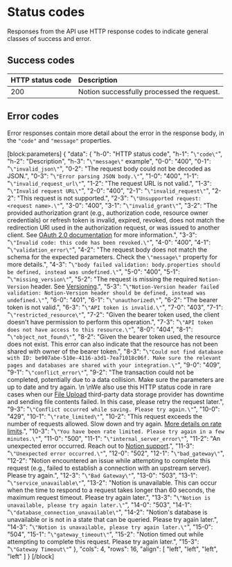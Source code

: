 # Status codes

Responses from the API use HTTP response codes to indicate general classes of success and error.

## Success codes

| HTTP status code | Description                                |
| :--------------- | :----------------------------------------- |
| 200              | Notion successfully processed the request. |

## Error codes

Error responses contain more detail about the error in the response body, in the `"code"` and `"message"` properties.

[block:parameters]
{
  "data": {
    "h-0": "HTTP status code",
    "h-1": "`\"code\"`",
    "h-2": "Description",
    "h-3": "`\"message\"` example",
    "0-0": "400",
    "0-1": "`\"invalid_json\"`",
    "0-2": "The request body could not be decoded as JSON.",
    "0-3": "`\"Error parsing JSON body.\"`",
    "1-0": "400",
    "1-1": "`\"invalid_request_url\"`",
    "1-2": "The request URL is not valid.",
    "1-3": "`\"Invalid request URL\"`",
    "2-0": "400",
    "2-1": "`\"invalid_request\"`",
    "2-2": "This request is not supported.",
    "2-3": "`\"Unsupported request: <request name>.\"`",
    "3-0": "400",
    "3-1": "`\"invalid_grant\"`",
    "3-2": "The provided authorization grant (e.g., authorization code, resource owner credentials) or refresh token is invalid, expired, revoked, does not match the redirection URI used in the authorization request, or was issued to another client. See [OAuth 2.0 documentation](https://datatracker.ietf.org/doc/html/rfc6749#section-5.2) for more information.",
    "3-3": "`\"Invalid code: this code has been revoked.\"`",
    "4-0": "400",
    "4-1": "`\"validation_error\"`",
    "4-2": "The request body does not match the schema for the expected parameters. Check the `\"message\"` property for more details.",
    "4-3": "`\"body failed validation: body.properties should be defined, instead was undefined.\"`",
    "5-0": "400",
    "5-1": "`\"missing_version\"`",
    "5-2": "The request is missing the required `Notion-Version` header. See [Versioning](ref:versioning).",
    "5-3": "`\"Notion-Version header failed validation: Notion-Version header should be defined, instead was undefined.\"`",
    "6-0": "401",
    "6-1": "`\"unauthorized\"`",
    "6-2": "The bearer token is not valid.",
    "6-3": "`\"API token is invalid.\"`",
    "7-0": "403",
    "7-1": "`\"restricted_resource\"`",
    "7-2": "Given the bearer token used, the client doesn't have permission to perform this operation.",
    "7-3": "`\"API token does not have access to this resource.\"`",
    "8-0": "404",
    "8-1": "`\"object_not_found\"`",
    "8-2": "Given the bearer token used, the resource does not exist. This error can also indicate that the resource has not been shared with owner of the bearer token.",
    "8-3": "`\"Could not find database with ID: be907abe-510e-4116-a3d1-7ea71018c06f. Make sure the relevant pages and databases are shared with your integration.\"`",
    "9-0": "409",
    "9-1": "`\"conflict_error\"`",
    "9-2": "The transaction could not be completed, potentially due to a data collision. Make sure the parameters are up to date and try again.  \n  \nWe also use this HTTP status code in rare cases when our [File Upload](ref:file-upload) third-party data storage provider has downtime and sending file contents failed. In this case, please retry the request later.",
    "9-3": "`\"Conflict occurred while saving. Please try again.\"`",
    "10-0": "429",
    "10-1": "`\"rate_limited\"`",
    "10-2": "This request exceeds the number of requests allowed. Slow down and try again. [More details on rate limits](https://developers.notion.com/reference/request-limits).",
    "10-3": "`\"You have been rate limited. Please try again in a few minutes.\"`",
    "11-0": "500",
    "11-1": "`\"internal_server_error\"`",
    "11-2": "An unexpected error occurred. Reach out to [Notion support](https://www.notion.so/help).",
    "11-3": "`\"Unexpected error occurred.\"`",
    "12-0": "502",
    "12-1": "`\"bad_gateway\"`",
    "12-2": "Notion encountered an issue while attempting to complete this request (e.g., failed to establish a connection with an upstream server). Please try again.",
    "12-3": "`\"Bad Gateway\"`",
    "13-0": "503",
    "13-1": "`\"service_unavailable\"`",
    "13-2": "Notion is unavailable. This can occur when the time to respond to a request takes longer than 60 seconds, the maximum request timeout. Please try again later.",
    "13-3": "`\"Notion is unavailable, please try again later.\"`",
    "14-0": "503",
    "14-1": "`\"database_connection_unavailable\"`",
    "14-2": "Notion's database is unavailable or is not in a state that can be queried. Please try again later.",
    "14-3": "`\"Notion is unavailable, please try again later.\"`",
    "15-0": "504",
    "15-1": "`\"gateway_timeout\"`",
    "15-2": "Notion timed out while attempting to complete this request. Please try again later.",
    "15-3": "`\"Gateway Timeout\"`"
  },
  "cols": 4,
  "rows": 16,
  "align": [
    "left",
    "left",
    "left",
    "left"
  ]
}
[/block]
